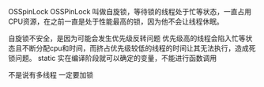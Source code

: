 OSSpinLock
OSSPinLock 叫做自旋锁，等待锁的线程处于忙等状态，一直占用CPU资源，在之前一直是处于性能最高的锁，因为他不会让线程休眠。

自旋锁不安全，是因为可能会发生优先级反转问题
优先级高的线程会陷入忙等状态且不断分配cpu和时间，而挤占优先级较低的线程的时间让其无法执行，造成死锁问题。
static 实在编译阶段就可以确定的变量，不能进行函数调用

不是说有多线程 一定要加锁












